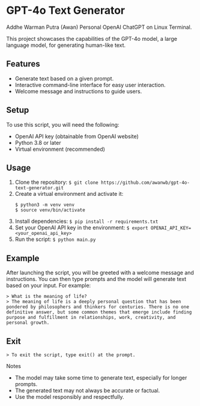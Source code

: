 # GPT-4o Text Generator

Addhe Warman Putra (Awan) Personal OpenAI ChatGPT on Linux Terminal.

This project showcases the capabilities of the GPT-4o model, a large language model, for generating human-like text.

## Features

* Generate text based on a given prompt.
* Interactive command-line interface for easy user interaction.
* Welcome message and instructions to guide users.

## Setup

To use this script, you will need the following:

* OpenAI API key (obtainable from OpenAI website)
* Python 3.8 or later
* Virtual environment (recommended)

## Usage


1. Clone the repository:
`$ git clone https://github.com/awanwb/gpt-4o-text-generator.git`
2. Create a virtual environment and activate it:
   ```
   $ python3 -m venv venv 
   $ source venv/bin/activate
   ```
3. Install dependencies:
   `$ pip install -r requirements.txt`
4. Set your OpenAI API key in the environment:
   `$ export OPENAI_API_KEY=<your_openai_api_key>`
5. Run the script:
   `$ python main.py`

## Example
   After launching the script, you will be greeted with a welcome message and instructions. You can then type prompts and the model will generate text based on your input. For example:

```
> What is the meaning of life?
> The meaning of life is a deeply personal question that has been pondered by philosophers and thinkers for centuries. There is no one definitive answer, but some common themes that emerge include finding purpose and fulfillment in relationships, work, creativity, and personal growth.
```

## Exit
```
> To exit the script, type exit() at the prompt.
```

Notes
* The model may take some time to generate text, especially for longer prompts.
* The generated text may not always be accurate or factual.
* Use the model responsibly and respectfully.
